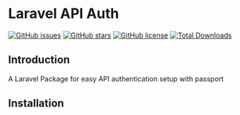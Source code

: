# Laravel API Auth

[![GitHub issues](https://img.shields.io/github/issues/iamnotstatic/laravel-api-auth)](https://github.com/iamnotstatic/laravel-api-auth/issues)
[![GitHub stars](https://img.shields.io/github/stars/iamnotstatic/laravel-api-auth)](https://github.com/iamnotstatic/laravel-api-auth/stargazers)
[![GitHub license](https://img.shields.io/github/license/iamnotstatic/laravel-api-auth)](https://github.com/iamnotstatic/laravel-api-auth)
[![Total Downloads](https://img.shields.io/packagist/dt/iamnotstatic/laravel-api-auth)](https://github.com/iamnotstatic/laravel-api-auth)

## Introduction

A Laravel Package for easy API authentication setup with passport

## Installation

```composer require iamnotstatic/laravel-api-auth

```
